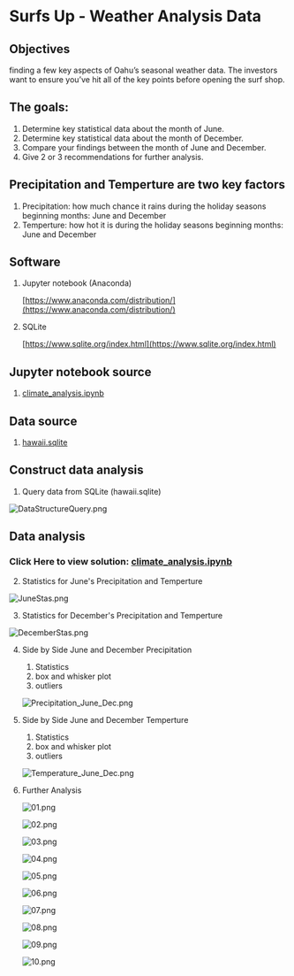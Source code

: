 # Surfs Up - Weather Analysis Data


**Objectives**
---

finding a few key aspects of Oahu’s seasonal weather data. The investors want to ensure you’ve hit all of the key points before opening the surf shop.
 

**The goals:**
---

1. Determine key statistical data about the month of June.
2. Determine key statistical data about the month of December.
3. Compare your findings between the month of June and December.
4. Give 2 or 3 recommendations for further analysis.

**Precipitation and Temperture are two key factors**
---

1. Precipitation: how much chance it rains during the holiday seasons beginning months: June and December
2. Temperture: how hot it is during the holiday seasons beginning months: June and December


**Software**
---

1. Jupyter notebook (Anaconda)

   [https://www.anaconda.com/distribution/](https://www.anaconda.com/distribution/)
   
2. SQLite
    
   [https://www.sqlite.org/index.html](https://www.sqlite.org/index.html)

**Jupyter notebook source**
---

1. [climate_analysis.ipynb](climate_analysis.ipynb)

**Data source**
---

1. [hawaii.sqlite](hawaii.sqlite)


**Construct data analysis**
---

1. Query data from SQLite (hawaii.sqlite)

![DataStructureQuery.png](DataStructureQuery.png)


**Data analysis**
---

### Click Here to view solution:  [climate_analysis.ipynb](climate_analysis.ipynb)

2. Statistics for June's Precipitation and Temperture

  ![JuneStas.png](JuneStas.png)

3. Statistics for December's  Precipitation and Temperture
  
  ![DecemberStas.png](DecemberStas.png)

4. Side by Side June and December Precipitation
    1. Statistics
    2. box and whisker plot
    3. outliers
    
    ![Precipitation_June_Dec.png](Precipitation_June_Dec.png)
    
5. Side by Side June and December Temperture
    1. Statistics
    2. box and whisker plot
    3. outliers
    
    ![Temperature_June_Dec.png](Temperature_June_Dec.png)
    
6. Further Analysis
   
    ![01.png](01.png)
   
    ![02.png](02.png)
 
    ![03.png](03.png)
  
    ![04.png](04.png)
  
    ![05.png](05.png)
   
    ![06.png](06.png)
    
    ![07.png](07.png)
   
    ![08.png](08.png)
  
    ![09.png](09.png)
   
    ![10.png](10.png)
    
